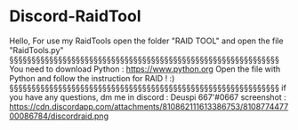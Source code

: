 # Discord-RaidTool
Hello, For use my RaidTools open the folder "RAID TOOL" and open the file "RaidTools.py" §§§§§§§§§§§§§§§§§§§§§§§§§§§§§§§§§§§§§§§§§§§§§§§§§§§§§§§§§§§§§ You need to download Python : https://www.python.org Open the file with Python and follow the instruction for RAID ! :) §§§§§§§§§§§§§§§§§§§§§§§§§§§§§§§§§§§§§§§§§§§§§§§§§§§§§§§§§§§§§  if you have any questions, dm me in discord : Deuspi 667'#0667  screenshot : https://cdn.discordapp.com/attachments/810862111613386753/810877447700086784/discordraid.png
